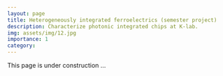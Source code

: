 ```yaml
---
layout: page
title: Heterogeneously integrated ferroelectrics (semester project)
description: Characterize photonic integrated chips at K-lab.
img: assets/img/12.jpg
importance: 1
category: 
---
```




This page is under construction …
